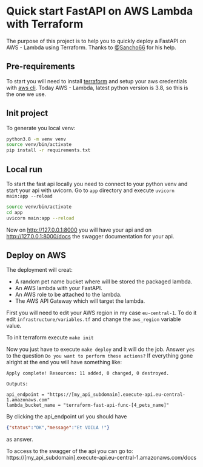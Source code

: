 # Quick start FastAPI on AWS Lambda with Terraform
The purpose of this project is to help you to quickly deploy a FastAPI
on AWS - Lambda using Terraform. Thanks to [@Sancho66](https://github.com/Sancho66) for his help.

## Pre-requirements
To start you will need to install [terraform](https://www.terraform.io/downloads) and setup
your aws credentials with [aws cli](https://docs.aws.amazon.com/cli/latest/userguide/getting-started-install.html).
Today AWS - Lambda, latest python version is 3.8, so this is the one we use.

## Init project
To generate you local venv:
```bash
python3.8 -m venv venv
source venv/bin/activate 
pip install -r requirements.txt
```

## Local run
To start the fast api locally you need to connect to your python venv
and start your api with uvicorn.
Go to `app` directory and execute `uvicorn main:app --reload`

```bash
source venv/bin/activate
cd app
uvicorn main:app --reload
```

Now on http://127.0.0.1:8000 you will have your api and on http://127.0.0.1:8000/docs
the swagger documentation for your api.

## Deploy on AWS
The deployment will creat:
- A random pet name bucket where will be stored the packaged lambda.
- An AWS lambda with your FastAPI.
- An AWS role to be attached to the lambda.
- The AWS API Gateway which will target the lambda.

First you will need to edit your AWS region in my case
`eu-central-1`. To do it edit `infrastructure/variables.tf` and change
the `aws_region` variable value.

To init terraform execute `make init`

Now you just have to execute `make deploy` and it will do the job. 
Answer `yes` to the question `Do you want to perform these actions?`
If everything gone alright at the end you will have something like:

```
Apply complete! Resources: 11 added, 0 changed, 0 destroyed.

Outputs:

api_endpoint = "https://[my_api_subdomain].execute-api.eu-central-1.amazonaws.com"
lambda_bucket_name = "terraform-fast-api-func-[4_pets_name]"
```
By clicking the api_endpoint url you should have
```json
{"status":"OK","message":"Et VOILA !"}
```
as answer.

To access to the swagger of the api you can go to:
https://[my_api_subdomain].execute-api.eu-central-1.amazonaws.com/docs